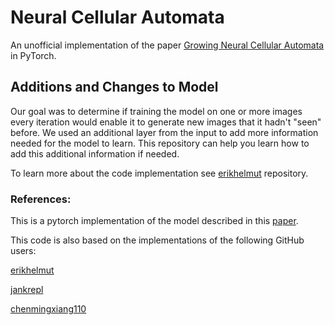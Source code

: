 # Neural Cellular Automata 
An unofficial implementation of the paper [Growing Neural Cellular Automata](https://distill.pub/2020/growing-ca/) in PyTorch.

## Additions and Changes to Model
Our goal was to determine if training the model on one or more images every iteration would enable it to generate new images that it hadn't "seen" before.
We used an additional layer from the input to add more information needed for the model to learn. This repository can help you learn how to add this additional information if needed.

To learn more about the code implementation see [erikhelmut](https://github.com/erikhelmut/neural-cellular-automata/tree/main?tab=readme-ov-file) repository.


### References:
This is a pytorch implementation of the model described in this [paper](https://distill.pub/2020/growing-ca/).

This code is also based on the implementations of the following GitHub users:

[erikhelmut](https://github.com/erikhelmut/neural-cellular-automata/tree/main?tab=readme-ov-file)

[jankrepl](https://github.com/jankrepl/mildlyoverfitted/tree/master/github_adventures/automata)

[chenmingxiang110](https://github.com/chenmingxiang110/Growing-Neural-Cellular-Automata/tree/master)

